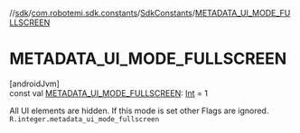 //[sdk](../../../index.md)/[com.robotemi.sdk.constants](../index.md)/[SdkConstants](index.md)/[METADATA_UI_MODE_FULLSCREEN](-m-e-t-a-d-a-t-a_-u-i_-m-o-d-e_-f-u-l-l-s-c-r-e-e-n.md)

# METADATA_UI_MODE_FULLSCREEN

[androidJvm]\
const val [METADATA_UI_MODE_FULLSCREEN](-m-e-t-a-d-a-t-a_-u-i_-m-o-d-e_-f-u-l-l-s-c-r-e-e-n.md): [Int](https://kotlinlang.org/api/latest/jvm/stdlib/kotlin/-int/index.html) = 1

All UI elements are hidden. If this mode is set other Flags are ignored. `R.integer.metadata_ui_mode_fullscreen`
